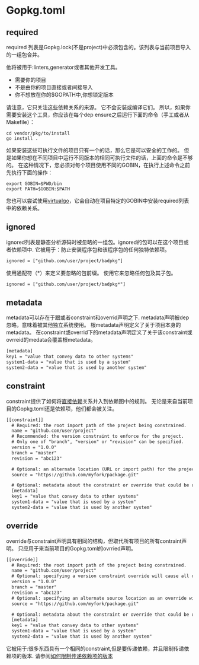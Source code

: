 # Gopkg.toml

## required

required 列表是Gopkg.lock(不是project)中必须包含的。该列表与当前项目导入的一组包合并。

他将被用于:linters,generator或者其他开发工具。

- 需要你的项目
- 不是由你的项目直接或者间接导入
- 你不想放在你的$GOPATH中,你想锁定版本

请注意，它只关注这些依赖关系的来源。 它不会安装或编译它们。 所以，如果你需要安装这个工具，你应该在每个dep ensure之后运行下面的命令（手工或者从Makefile）：

```shell
cd vendor/pkg/to/install
go install .
```

如果安装这些可执行文件的项目只有一个的话，那么它是可以安全的工作的。 但是如果你想在不同项目中运行不同版本的相同可执行文件的话，上面的命令是不够的。 在这种情况下，您必须对每个项目使用不同的GOBIN，在执行上述命令之前先执行下面的操作：

```shell
export GOBIN=$PWD/bin
export PATH=$GOBIN:$PATH
```

您也可以尝试使用[virtualgo](https://github.com/GetStream/vg)，它会自动在项目特定的GOBIN中安装required列表中的依赖关系。

## ignored

ignored列表是静态分析源码时被忽略的一组包。ignored的包可以在这个项目或者依赖项中.
它被用于：防止安装程序包和该程序包的任何独特依赖项。

```xml
ignored = ["github.com/user/project/badpkg"]
```

使用通配符（*）来定义要忽略的包前缀。 使用它来忽略任何包及其子包。

```xml
ignored = ["github.com/user/project/badpkg*"]
```

## metadata

metadata可以存在于跟或者constraint和overrid声明之下.
metadata声明被dep忽略，意味着被其他独立系统使用。
根metadata声明定义了关于项目本身的metadata。 在constraint或overrid下的metadata声明定义了关于该constraint或ovrreid的medata会覆盖根metadata。

```xml
[metadata]
key1 = "value that convey data to other systems"
system1-data = "value that is used by a system"
system2-data = "value that is used by another system"
```

## constraint

constraint提供了如何将[直接依赖](https://github.com/golang/dep/blob/master/docs/FAQ.md#what-is-a-direct-or-transitive-dependency)关系并入到依赖图中的规则。 无论是来自当前项目的Gopkg.toml还是依赖项，他们都会被关注。

```xml
[[constraint]]
  # Required: the root import path of the project being constrained.
  name = "github.com/user/project"
  # Recommended: the version constraint to enforce for the project.
  # Only one of "branch", "version" or "revision" can be specified.
  version = "1.0.0"
  branch = "master"
  revision = "abc123"

  # Optional: an alternate location (URL or import path) for the project's source.
  source = "https://github.com/myfork/package.git"

  # Optional: metadata about the constraint or override that could be used by other independent systems
  [metadata]
  key1 = "value that convey data to other systems"
  system1-data = "value that is used by a system"
  system2-data = "value that is used by another system"
```

## override

override与constraint声明具有相同的结构，但取代所有项目的所有contraint声明。 只应用于来当前项目的Gopkg.toml的ovrried声明。

```xml
[[override]]
  # Required: the root import path of the project being constrained.
  name = "github.com/user/project"
  # Optional: specifying a version constraint override will cause all other constraints on this project to be ignored; only the overridden constraint needs to be satisfied. Again, only one of "branch", "version" or "revision" can be specified.
  version = "1.0.0"
  branch = "master"
  revision = "abc123"
  # Optional: specifying an alternate source location as an override will enforce that the alternate location is used for that project, regardless of what source location any dependent projects specify.
  source = "https://github.com/myfork/package.git"

  # Optional: metadata about the constraint or override that could be used by other independent systems
  [metadata]
  key1 = "value that convey data to other systems"
  system1-data = "value that is used by a system"
  system2-data = "value that is used by another system"
```

它被用于:很多东西具有一个相同的constraint,但是要传递依赖，并且限制传递依赖项的版本. 请参阅[如何限制传递依赖项的版本](https://github.com/golang/dep/blob/master/docs/FAQ.md#how-do-i-constrain-a-transitive-dependencys-version)


